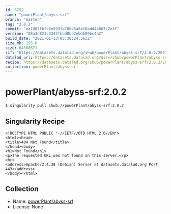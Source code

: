 ```yaml
---
id: 6752
name: "powerPlant/abyss-srf"
branch: "master"
tag: "2.0.2"
commit: "ea7483fbfc6e593fa76ba5a5ef0add4e067c2e3f"
version: "88a3d821c3342fbbd8bb2ebdb09bc4a2"
build_date: "2021-01-13T03:30:24.363Z"
size_mb: 155.0
size: 64368671
sif: "https://datasets.datalad.org/shub/powerPlant/abyss-srf/2.0.2/2021-01-13-ea7483fb-88a3d821/88a3d821c3342fbbd8bb2ebdb09bc4a2.sif"
datalad_url: https://datasets.datalad.org?dir=/shub/powerPlant/abyss-srf/2.0.2/2021-01-13-ea7483fb-88a3d821/
recipe: https://datasets.datalad.org/shub/powerPlant/abyss-srf/2.0.2/2021-01-13-ea7483fb-88a3d821/Singularity
collection: powerPlant/abyss-srf
---
```


# powerPlant/abyss-srf:2.0.2

```bash
$ singularity pull shub://powerPlant/abyss-srf:2.0.2
```

## Singularity Recipe

```singularity
<!DOCTYPE HTML PUBLIC "-//IETF//DTD HTML 2.0//EN">
<html><head>
<title>404 Not Found</title>
</head><body>
<h1>Not Found</h1>
<p>The requested URL was not found on this server.</p>
<hr>
<address>Apache/2.4.38 (Debian) Server at datasets.datalad.org Port 443</address>
</body></html>
```

## Collection

 - Name: [powerPlant/abyss-srf](https://github.com/powerPlant/abyss-srf)
 - License: None

